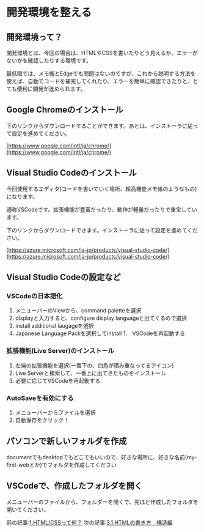 # 開発環境を整える
## 開発環境って？
開発環境とは、今回の場合は、HTMLやCSSを書いたりどう見えるか、エラーがないかを確認したりする環境です。

最低限では、メモ帳とEdgeでも問題はないのですが、これから説明する方法を使えば、自動でコードを補完してくれたり、エラーを簡単に確認できたりと、とても便利に開発が進められます。

## Google Chromeのインストール
下のリンクからダウンロードすることができます。あとは、インストーラに従って設定を進めてください。

[https://www.google.com/intl/ja/chrome/](https://www.google.com/intl/ja/chrome/)

## Visual Studio Codeのインストール
今回使用するエディタ(コードを書いていく場所、超高機能メモ帳のようなもの)になります。

通称VSCodeです。拡張機能が豊富だったり、動作が軽量だったりで重宝しています。

下のリンクからダウンロードできます。インストーラに従って設定を進めてください。

[https://azure.microsoft.com/ja-jp/products/visual-studio-code/](https://azure.microsoft.com/ja-jp/products/visual-studio-code/)

## Visual Studio Codeの設定など
### VSCodeの日本語化
1. メニューバーのViewから、command paletteを選択
1. displayと入力すると、configure display languageと出てくるので選択
1. install additional laugageを選択
1. Japanese Language Packを選択してinstall
1.　VSCodeを再起動する

### 拡張機能(Live Server)のインストール
1. 左端の拡張機能を選択(一番下の、四角が積み重なってるアイコン)
1. Live Serverと検索して、一番上に出てきたものをインストール
1. 必要に応じてVSCodeを再起動する

### AutoSaveを有効にする

1. メニューバーからファイルを選択
1. 自動保存をクリック！

## パソコンで新しいフォルダを作成
documentでもdesktopでもどこでもいいので、好きな場所に、好きな名前(my-first-webとか)でフォルダを作成してください

## VSCodeで、作成したフォルダを開く
メニューバーのファイルから、フォルダーを開くで、先ほど作成したフォルダを開いてください。


前の記事:[1.HTML/CSSって何？]()
次の記事:[3.1.HTMLの書き方　構造編]()